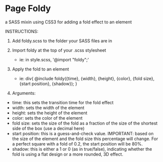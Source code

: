 Page Foldy
==========

a SASS mixin using CSS3 for adding a fold effect to an element



INSTRUCTIONS:

1) Add foldy.scss to the folder your SASS files are in

2) Import foldy at the top of your .scss stylesheet
	* ie: in style.scss, '@import "foldy";'

3) Apply the fold to an element
	* ie:
		div{
			@include foldy({time}, {width}, {height}, {color}, {fold size}, {start position}, {shadow});
		}

4) Arguments:
* time: this sets the transition time for the fold effect
* width: sets the width of the element
* height: sets the height of the element
* color: sets the color of the element
* fold size: sets the size of the fold as a fraction of the size of the shortest side of the box (use a decimal here)
* start position: this is a guess-and-check value. IMPORTANT: based on the size of the element and the fold size this percentage will change. For a perfect square with a fold of 0.2, the start position will be 80%.
* shadow: this is either a 1 or 0 (as in true/false), indicating whether the fold is using a flat design or a more rounded, 3D effect.
